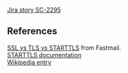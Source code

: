 [Jira story SC-2295](https://nextlabs.atlassian.net/browse/SC-2295)  
  
## References
[SSL vs TLS vs STARTTLS](https://www.fastmail.com/help/technical/ssltlsstarttls.html) from Fastmail.  
[STARTTLS documentation](https://wiki.inspircd.org/STARTTLS_Documentation)  
[Wikipedia entry](https://en.wikipedia.org/wiki/Opportunistic_TLS)